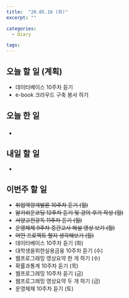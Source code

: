 ```yaml
---
title:  "20.05.18 (화)"
excerpt: ""

categories:
  - Diary

tags:
---
```


## 오늘 할 일 (계획)

- 데이터베이스 10주차 듣기
- e-book 크라우드 구축 봉사 하기


## 오늘 한 일

- ##### 



## 내일 할 일

- 

## 이번주 할 일

- ~~취업역량개발론 10주차 듣기 (월)~~
- ~~알기쉬운코딩 12주차 듣기 및 강의 후기 작성 (월)~~
- ~~서양고전강독 11주차 듣기 (월)~~
- ~~운영체제 9주차 중간고사 해설 영상 보기 (월)~~
- ~~어떤 프로젝트 할지 생각해보기 (월)~~
- 데이터베이스 10주차 듣기 (화)
- 대학생을위한실용금융 10주차 듣기 (수)
- 웹프로그래밍 영상요약 한 개 하기 (수)
- 확률과통계 10주차 듣기 (목)
- 웹프로그래밍 10주차 듣기 (금)
- 웹프로그래밍 영상요약 두 개 하기 (금)
- 운영체제 10주차 듣기 (토)
